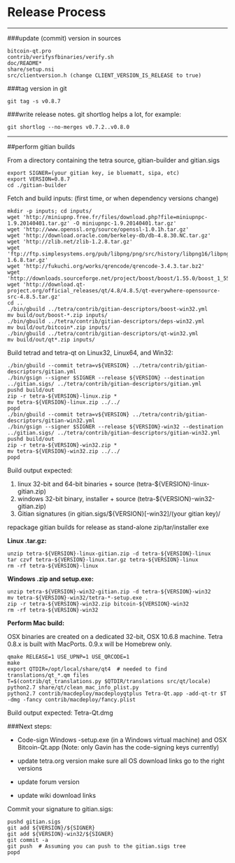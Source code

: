 Release Process
====================

* * *

###update (commit) version in sources


	bitcoin-qt.pro
	contrib/verifysfbinaries/verify.sh
	doc/README*
	share/setup.nsi
	src/clientversion.h (change CLIENT_VERSION_IS_RELEASE to true)

###tag version in git

	git tag -s v0.8.7

###write release notes. git shortlog helps a lot, for example:

	git shortlog --no-merges v0.7.2..v0.8.0

* * *

##perform gitian builds

 From a directory containing the tetra source, gitian-builder and gitian.sigs
  
	export SIGNER=(your gitian key, ie bluematt, sipa, etc)
	export VERSION=0.8.7
	cd ./gitian-builder

 Fetch and build inputs: (first time, or when dependency versions change)

	mkdir -p inputs; cd inputs/
	wget 'http://miniupnp.free.fr/files/download.php?file=miniupnpc-1.9.20140401.tar.gz' -O miniupnpc-1.9.20140401.tar.gz'
	wget 'http://www.openssl.org/source/openssl-1.0.1h.tar.gz'
	wget 'http://download.oracle.com/berkeley-db/db-4.8.30.NC.tar.gz'
	wget 'http://zlib.net/zlib-1.2.8.tar.gz'
	wget 'ftp://ftp.simplesystems.org/pub/libpng/png/src/history/libpng16/libpng-1.6.8.tar.gz'
	wget 'http://fukuchi.org/works/qrencode/qrencode-3.4.3.tar.bz2'
	wget 'http://downloads.sourceforge.net/project/boost/boost/1.55.0/boost_1_55_0.tar.bz2'
	wget 'http://download.qt-project.org/official_releases/qt/4.8/4.8.5/qt-everywhere-opensource-src-4.8.5.tar.gz'
	cd ..
	./bin/gbuild ../tetra/contrib/gitian-descriptors/boost-win32.yml
	mv build/out/boost-*.zip inputs/
	./bin/gbuild ../tetra/contrib/gitian-descriptors/deps-win32.yml
	mv build/out/bitcoin*.zip inputs/
	./bin/gbuild ../tetra/contrib/gitian-descriptors/qt-win32.yml
	mv build/out/qt*.zip inputs/

 Build tetrad and tetra-qt on Linux32, Linux64, and Win32:
  
	./bin/gbuild --commit tetra=v${VERSION} ../tetra/contrib/gitian-descriptors/gitian.yml
	./bin/gsign --signer $SIGNER --release ${VERSION} --destination ../gitian.sigs/ ../tetra/contrib/gitian-descriptors/gitian.yml
	pushd build/out
	zip -r tetra-${VERSION}-linux.zip *
	mv tetra-${VERSION}-linux.zip ../../
	popd
	./bin/gbuild --commit tetra=v${VERSION} ../tetra/contrib/gitian-descriptors/gitian-win32.yml
	./bin/gsign --signer $SIGNER --release ${VERSION}-win32 --destination ../gitian.sigs/ ../tetra/contrib/gitian-descriptors/gitian-win32.yml
	pushd build/out
	zip -r tetra-${VERSION}-win32.zip *
	mv tetra-${VERSION}-win32.zip ../../
	popd

  Build output expected:

  1. linux 32-bit and 64-bit binaries + source (tetra-${VERSION}-linux-gitian.zip)
  2. windows 32-bit binary, installer + source (tetra-${VERSION}-win32-gitian.zip)
  3. Gitian signatures (in gitian.sigs/${VERSION}[-win32]/(your gitian key)/

repackage gitian builds for release as stand-alone zip/tar/installer exe

**Linux .tar.gz:**

	unzip tetra-${VERSION}-linux-gitian.zip -d tetra-${VERSION}-linux
	tar czvf tetra-${VERSION}-linux.tar.gz tetra-${VERSION}-linux
	rm -rf tetra-${VERSION}-linux

**Windows .zip and setup.exe:**

	unzip tetra-${VERSION}-win32-gitian.zip -d tetra-${VERSION}-win32
	mv tetra-${VERSION}-win32/tetra-*-setup.exe .
	zip -r tetra-${VERSION}-win32.zip bitcoin-${VERSION}-win32
	rm -rf tetra-${VERSION}-win32

**Perform Mac build:**

  OSX binaries are created on a dedicated 32-bit, OSX 10.6.8 machine.
  Tetra 0.8.x is built with MacPorts.  0.9.x will be Homebrew only.

	qmake RELEASE=1 USE_UPNP=1 USE_QRCODE=1
	make
	export QTDIR=/opt/local/share/qt4  # needed to find translations/qt_*.qm files
	T=$(contrib/qt_translations.py $QTDIR/translations src/qt/locale)
	python2.7 share/qt/clean_mac_info_plist.py
	python2.7 contrib/macdeploy/macdeployqtplus Tetra-Qt.app -add-qt-tr $T -dmg -fancy contrib/macdeploy/fancy.plist

 Build output expected: Tetra-Qt.dmg

###Next steps:

* Code-sign Windows -setup.exe (in a Windows virtual machine) and
  OSX Bitcoin-Qt.app (Note: only Gavin has the code-signing keys currently)

* update tetra.org version
  make sure all OS download links go to the right versions

* update forum version

* update wiki download links

Commit your signature to gitian.sigs:

	pushd gitian.sigs
	git add ${VERSION}/${SIGNER}
	git add ${VERSION}-win32/${SIGNER}
	git commit -a
	git push  # Assuming you can push to the gitian.sigs tree
	popd

